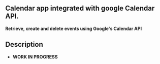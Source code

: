 ## Calendar app integrated with google Calendar API.

**Retrieve, create and delete events using Google's Calendar API**

## Description

- **WORK IN PROGRESS**
